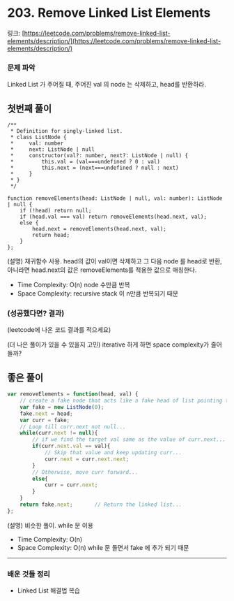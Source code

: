 # **203. Remove Linked List Elements**

링크: [https://leetcode.com/problems/remove-linked-list-elements/description/](https://leetcode.com/problems/remove-linked-list-elements/description/)

### 문제 파악

Linked List 가 주어질 때, 주어진 val 의 node 는 삭제하고, head를 반환하라.

## 첫번째 풀이

```tsx
/**
 * Definition for singly-linked list.
 * class ListNode {
 *     val: number
 *     next: ListNode | null
 *     constructor(val?: number, next?: ListNode | null) {
 *         this.val = (val===undefined ? 0 : val)
 *         this.next = (next===undefined ? null : next)
 *     }
 * }
 */

function removeElements(head: ListNode | null, val: number): ListNode | null {
    if (!head) return null;
    if (head.val === val) return removeElements(head.next, val);
    else {
        head.next = removeElements(head.next, val);
        return head;
    }
};
```

(설명) 재귀함수 사용. head의 값이 val이면 삭제하고 그 다음 node 를 head로 반환, 아니라면 head.next의 값은 removeElements를 적용한 값으로 매칭한다.

- Time Complexity: O(n) node 수만큼 반복
- Space Complexity: recursive stack 이 n만큼 반복되기 때문

### (성공했다면? 결과)

(leetcode에 나온 코드 결과를 적으세요)

(더 나은 풀이가 있을 수 있을지 고민) iterative 하게 하면 space complexity가 줄어들까?

## 좋은 풀이

```jsx
var removeElements = function(head, val) {
    // create a fake node that acts like a fake head of list pointing to the original head and it points to the original head...
    var fake = new ListNode(0);
    fake.next = head;
    var curr = fake;
    // Loop till curr.next not null...
    while(curr.next != null){
        // if we find the target val same as the value of curr.next...
        if(curr.next.val == val){
            // Skip that value and keep updating curr...
            curr.next = curr.next.next; 
        }
        // Otherwise, move curr forward...
        else{
            curr = curr.next;
        }
    }
    return fake.next;       // Return the linked list...
};
```

(설명) 비슷한 풀이. while 문 이용

- Time Complexity: O(n)
- Space Complexity: O(n) while 문 돌면서 fake 에 추가 되기 때문

---

### 배운 것들 정리

- Linked List 해결법 복습